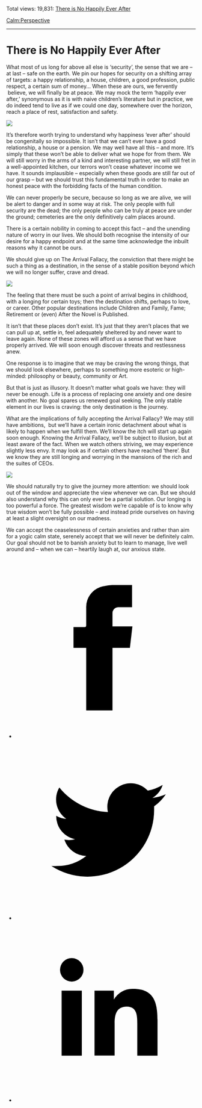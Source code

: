 Total views: 19,831: [There is No Happily Ever After](https://www.theschooloflife.com/thebookoflife/there-is-no-happily-ever-after/)

[Calm:](https://www.theschooloflife.com/thebookoflife/category/calm/)[Perspective](https://www.theschooloflife.com/thebookoflife/category/calm/perspective/)

* * *

# There is No Happily Ever After
<style>
						.alignnone {
  display: block;
  margin-left: auto;
  margin-right: auto;
  align: center:
}

.addtoany_share_save_container {
display:none;
}

.wp-block-image {
		display: block;
  margin-left: auto;
  margin-right: auto;
  width: 50%;
}

.aligncenter {
display: block;
  margin-left: auto;
  margin-right: auto;
  align: center:
}

@media only screen and (max-width: 500px) {
  .wp-block-image {
		display: block;
  margin-left: auto;
  margin-right: auto;
  width: 100%;
} }

h1 {max-width: 600px !important;
}
.s18-single-post .content-area .site-main article .post-cat-header-display + .old-wrapper p {
    font-size: 1.200em
}
						</style>

What most of us long for above all else is ‘security’, the sense that we are – at last – safe on the earth. We pin our hopes for security on a shifting array of targets: a happy relationship, a house, children, a good profession, public respect, a certain sum of money… When these are ours, we fervently &nbsp;believe, we will finally be at peace. We may mock the term ‘happily ever after,’ synonymous as it is with naive children’s literature but in practice, we do indeed tend to live as if we could one day, somewhere over the horizon, reach a place of rest, satisfaction and safety.

![](https://www.theschooloflife.com/thebookoflife/wp-content/uploads/2019/03/Happily-Ever-After-1024x768.jpg)

It’s therefore worth trying to understand why happiness ‘ever after’ should be congenitally so impossible. It isn’t that we can’t ever have a good relationship, a house or a pension. We may well have all this – and more. It’s simply that these won’t be able to deliver what we hope for from them. We will still worry in the arms of a kind and interesting partner, we will still fret in a well-appointed kitchen, our terrors won’t cease whatever income we have. It sounds implausible – especially when these goods are still far out of our grasp – but we should trust this fundamental truth in order to make an honest peace with the forbidding facts of the human condition.

We can never properly be secure, because so long as we are alive, we will be alert to danger and in some way at risk. The only people with full security are the dead; the only people who can be truly at peace are under the ground; cemeteries are the only definitively calm places around.

There is a certain nobility in coming to accept this fact – and the unending nature of worry in our lives. We should both recognise the intensity of our desire for a happy endpoint and at the same time acknowledge the inbuilt reasons why it cannot be ours.

We should give up on The Arrival Fallacy, the conviction that there might be such a thing as a destination, in the sense of a stable position beyond which we will no longer suffer, crave and dread.

![](https://www.theschooloflife.com/thebookoflife/wp-content/uploads/2019/03/HPE-2-1024x768.jpg)

The feeling that there must be such a point of arrival begins in childhood, with a longing for certain toys; then the destination shifts, perhaps to love, or career. Other popular destinations include Children and Family, Fame; Retirement or (even) After the Novel is Published.

It isn’t that these places don’t exist. It’s just that they aren’t places that we can pull up at, settle in, feel adequately sheltered by and never want to leave again. None of these zones will afford us a sense that we have properly arrived. We will soon enough discover threats and restlessness anew.

One response is to imagine that we may be craving the wrong things, that we should look elsewhere, perhaps to something more esoteric or high-minded: philosophy or beauty, community or Art.

But that is just as illusory. It doesn’t matter what goals we have: they will never be enough. Life is a process of replacing one anxiety and one desire with another. No goal spares us renewed goal seeking. The only stable element in our lives is craving: the only destination is the journey.

What are the implications of fully accepting the Arrival Fallacy? We may still have ambitions, &nbsp;but we’ll have a certain ironic detachment about what is likely to happen when we fulfill them. We’ll know the itch will start up again soon enough. Knowing the Arrival Fallacy, we’ll be subject to illusion, but at least aware of the fact. When we watch others striving, we may experience slightly less envy. It may look as if certain others have reached ‘there’. But we know they are still longing and worrying in the mansions of the rich and the suites of CEOs.

![](https://www.theschooloflife.com/thebookoflife/wp-content/uploads/2019/03/Hapilly-Ever-After.jpg)

We should naturally try to give the journey more attention: we should look out of the window and appreciate the view whenever we can. But we should also understand why this can only ever be a partial solution. Our longing is too powerful a force. The greatest wisdom we’re capable of is to know why true wisdom won’t be fully possible – and instead pride ourselves on having at least a slight oversight on our madness.

We can accept the ceaselessness of certain anxieties and rather than aim for a yogic calm state, serenely accept that we will never be definitely calm. Our goal should not be to banish anxiety but to learn to manage, live well around and – when we can – heartily laugh at, our anxious state.

<style>
    .iframe-class { display: block !important; }
</style>

- [<svg xmlns="http://www.w3.org/2000/svg" viewbox="0 0 26 26"><title>Facebook</title>
                    <g>
                        <path d="M8.38,10H9.92c.2,0,.29,0,.29-.28,0-.82,0-1.64,0-2.46a3.05,3.05,0,0,1,2.57-3.15A7.22,7.22,0,0,1,14,3.95c.86,0,1.71,0,2.57,0h.25v3.2h-2A.85.85,0,0,0,14,8c0,.62,0,1.24,0,1.91h2.87L16.51,13H14v9H10.21V13H8.38Z"></path>
                    </g>
                </svg>](http://www.facebook.com/sharer/sharer.php?u=https://www.theschooloflife.com/thebookoflife/there-is-no-happily-ever-after/)
- [<svg xmlns="http://www.w3.org/2000/svg" viewbox="0 0 26 26"><title>Twitter</title>
                    <path d="M21.69,7.9a6.75,6.75,0,0,1-1.94.53,3.39,3.39,0,0,0,1.48-1.87,6.76,6.76,0,0,1-2.14.82,3.38,3.38,0,0,0-5.75,3.08,9.59,9.59,0,0,1-7-3.53,3.38,3.38,0,0,0,1,4.51A3.36,3.36,0,0,1,5.89,11v0A3.38,3.38,0,0,0,8.6,14.37a3.39,3.39,0,0,1-1.53.06,3.38,3.38,0,0,0,3.15,2.35A6.78,6.78,0,0,1,6,18.22a6.87,6.87,0,0,1-.81,0A9.6,9.6,0,0,0,20,10.08q0-.22,0-.44A6.86,6.86,0,0,0,21.69,7.9Z"></path>
                </svg>](http://twitter.com/share?url=https://www.theschooloflife.com/thebookoflife/there-is-no-happily-ever-after/&text=&via=theschooloflife)
- [<svg xmlns="http://www.w3.org/2000/svg" viewbox="0 0 26 26"><title>LinkedIn</title>
<path class="cls-2" d="M6.67,10H9.58v9.36H6.67ZM8.13,5.32A1.69,1.69,0,1,1,6.44,7,1.69,1.69,0,0,1,8.13,5.32"></path><path class="cls-2" d="M11.41,10H14.2v1.28h0A3.06,3.06,0,0,1,17,9.75c2.95,0,3.49,1.94,3.49,4.46v5.14H17.57V14.79c0-1.09,0-2.48-1.51-2.48s-1.75,1.18-1.75,2.4v4.63H11.41Z"></path></svg>](https://www.linkedin.com/shareArticle?mini=true&url=https://www.theschooloflife.com/thebookoflife/there-is-no-happily-ever-after/)
